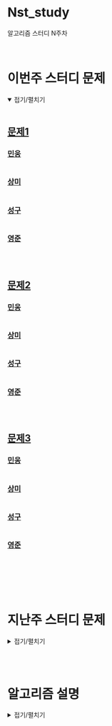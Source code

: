 # Nst_study

알고리즘 스터디 N주차

<br/>

# 이번주 스터디 문제

<details markdown="1" open>
<summary>접기/펼치기</summary>

<br/>

## [문제1](문제주소)

### [민웅](./문제1/민웅.py)

```py

```

### [상미](./문제1/상미.py)

```py

```

### [성구](./문제1/성구.py)

```py
```

### [영준](./문제1/영준.py)

```py
```

<br/>

## [문제2](문제주소)

### [민웅](./문제2/민웅.py)

```py
```

### [상미](./문제1/상미.py)

```py
```

### [성구](./문제2/성구.py)

```py

```

### [영준](./문제2/영준.py)

```py
```

<br/>

## [문제3](문제주소)

### [민웅](./문제3/민웅.py)

```py
```

### [상미](./문제3/상미.py)

```py

```

### [성구](./문제3/성구.py)

```py
```

### [영준](./문제3/영준.py)

```py

```

<br/>

</details>

<br/><br/>

# 지난주 스터디 문제

<details markdown="1">
<summary>접기/펼치기</summary>

<br/>

## [문제4](문제주소)

### [민웅](./문제4/민웅.py)

```py
```

### [상미](./문제4/상미.py)

```py

```

### [성구](./문제4/성구.py)

```py
```

### [영준](./문제4/영준.py)

```py

```

 

</details>

<br/><br/>

# 알고리즘 설명

<details markdown="1">
<summary>접기/펼치기</summary>

</details>
